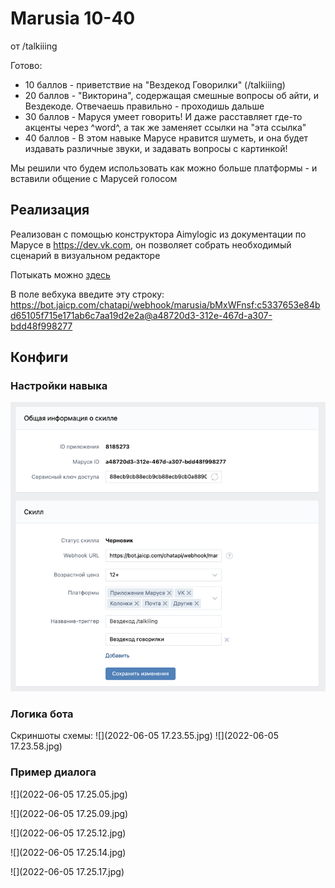 # Marusia 10-40
от /talkiiing

Готово:
- 10 баллов - приветствие на "Вездекод Говорилки" (/talkiiing)
- 20 баллов - "Викторина", содержащая смешные вопросы об айти, и Вездекоде. Отвечаешь правильно - проходишь дальше
- 30 баллов - Маруся умеет говорить! И даже расставляет где-то акценты через ^word^, а так же заменяет ссылки на "эта ссылка"
- 40 баллов - В этом навыке Марусе нравится шуметь, и она будет издавать различные звуки, и задавать вопросы с картинкой!

Мы решили что будем использовать как можно больше платформы - и вставили общение с Марусей голосом

## Реализация

Реализован с помощью конструктора Aimylogic из документации по Марусе в https://dev.vk.com, он позволяет собрать
необходимый сценарий в визуальном редакторе

Потыкать можно [здесь](https://skill-debugger.marusia.mail.ru/ "Нажми")

В поле вебхука введите эту строку:  
<https://bot.jaicp.com/chatapi/webhook/marusia/bMxWFnsf:c5337653e84bd65105f715e171ab6c7aa19d2e2a@a48720d3-312e-467d-a307-bdd48f998277>


## Конфиги

### Настройки навыка

![Пикча](img_3.png "Настройки навыка")

### Логика бота

Скриншоты схемы: 
![](2022-06-05 17.23.55.jpg)
![](2022-06-05 17.23.58.jpg)

### Пример диалога

![](2022-06-05 17.25.05.jpg)

![](2022-06-05 17.25.09.jpg)

![](2022-06-05 17.25.12.jpg)

![](2022-06-05 17.25.14.jpg)

![](2022-06-05 17.25.17.jpg)
